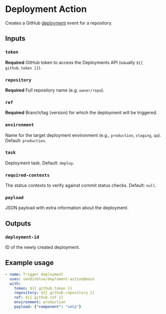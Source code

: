 # Deployment Action

Creates a GitHub [deployment](https://docs.github.com/en/rest/reference/repos#create-a-deployment) event for a repository. 

## Inputs

### `token`

**Required** GitHub token to access the Deployments API (usually `${{ github.token }}`).

### `repository`

**Required** Full repository name (e.g. `owner/repo`).

### `ref`

**Required** Branch/tag (version) for which the deployment will be triggered.

### `environment`

Name for the target deployment environment (e.g., `production`, `staging`, `qa`). Default: `production`.

### `task`

Deployment task. Default: `deploy`.

### `required-contexts`

The status contexts to verify against commit status checks. Default: `null`.

### `payload`

JSON payload with extra information about the deployment. 

## Outputs

### `deployment-id`

ID of the newly created deployment.

## Example usage

```yaml
- name: Trigger deployment
  uses: sendinblue/deploment-action@main
  with:
    token: ${{ github.token }}
    repository: ${{ github.repository }}
    ref: ${{ github.ref }}
    environment: production
    payload: {"component": "smtp"}
```
